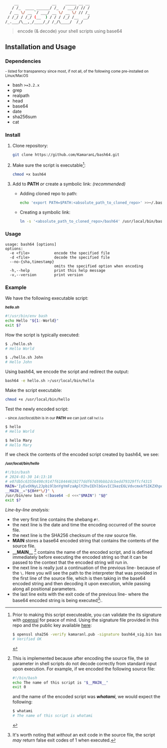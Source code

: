 ```bash
    __               __    _____ __ __
   / /_  ____ ______/ /_  / ___// // /
  / __ \/ __ `/ ___/ __ \/ __ \/ // /_
 / /_/ / /_/ (__  ) / / / /_/ /__  __/
/_.___/\__,_/____/_/ /_/\____/  /_/
```

> encode (& decode) your shell scripts using base64

## Installation and Usage

### Dependencies

<sub>- listed for transparency since most, if not all, of the following come pre-installed on Linux/MacOS</sub>

- bash `>=3.2.x`
- grep
- realpath
- head
- base64
- date
- sha256sum
- cat

### Install

1. Clone repository:

   ```bash
   git clone https://github.com/KamaranL/bash64.git
   ```

1. Make sure the script is executable[^1]:

   ```bash
   chmod +x bash64
   ```

1. Add to **PATH** *or* create a symbolic link: *(recommended)*

   - Adding cloned repo to path:

     ```bash
     echo 'export PATH=$PATH:<absolute_path_to_cloned_repo>' >>~/.bash_profile
     ```

   - Creating a symbolic link:

     ```bash
     ln -s '<absolute_path_to_cloned_repo>/bash64' /usr/local/bin/bash64
     ```

### Usage

```text
usage: bash64 [options]
options:
  -e <file>           encode the specified file
  -d <file>           decode the specified file
  --no-{sha,timestamp}
                      omits the specified option when encoding
  -h,--help           print this help message
  -v,--version        print version
```

### Example

We have the following executable script:

<sub>***hello.sh***</sub>

```bash
#!/usr/bin/env bash
echo Hello "${1:-World}"
exit $?

```

How the script is typically executed:

```bash
$ ./hello.sh
# Hello World

$ ./hello.sh John
# Hello John
```

Using bash64, we encode the script and redirect the output:

```bash
bash64 -e hello.sh >/usr/local/bin/hello
```

Make the script executable:

```bash
chmod +x /usr/local/bin/hello
```

Test the newly encoded script:

<sub>- since */usr/local/bin* is in our **PATH** we can just call `hello`</sub>

```bash
$ hello
# Hello World

$ hello Mary
# Hello Mary
```

If we check the contents of the encoded script created by bash64, we see:

<sub>***/usr/local/bin/hello***</sub>

```bash
#!/bin/bash
# 2024-01-30 14:13:18
# e07db5c63556498c9147f618444619277ddf67d59bbb2dcbedd79329ffcf4315
MAIN='IyEvdXNyL2Jpbi9lbnYgYmFzaAplY2hvIEhlbGxvICIkezE6LVdvcmxkfSIKZXhpdCAkPwo='
__MAIN__="${0##*\/}" \
/usr/bin/env bash <(base64 -d <<<"$MAIN") "$@"
exit $?

```

*Line-by-line analysis:*

- the very first line contains the shebang `#!`.
- the next line is the date and time the encoding occurred of the source file.
- the next line is the SHA256 checksum of the *raw* source file.
- **MAIN** stores a base64 encoded string that contains the contents of the source file.
- **\_\_MAIN__** [^2] contains the name of the encoded script, and is defined immediately before executing the encoded string so that it can be passed to the context that the encoded string will run in.
- the next line is really just a continuation of the previous line- because of the `\`. Here you will see the path to the interpreter that was provided in the first line of the source file, which is then taking in the base64 encoded string and then decoding it upon execution, while passing along all positional parameters.
- the last line exits with the exit code of the previous line- where the base64 encoded string is being executed[^3]:.

[^1]: Prior to making this script executeable, you can validate the its signature with [openssl](https://www.openssl.org/) for peace of mind. Using the signature file provided in this repo and the public key available [here](https://github.com/KamaranL/KamaranL/tree/HEAD/public/keys):

    ```bash
    $ openssl sha256 -verify kamaranl.pub -signature bash64_sig.bin bash64
    # Verified OK
    ```

[^2]: This is implemented because after encoding the source file, the `$0` parameter in shell scripts do not decode correctly from standard input upon execution. For example, if we encoded the following source file:

    ```bash
    #!/bin/bash
    echo The name of this script is "$__MAIN__"
    exit 0
    ```

    and the name of the encoded script was ***whatami***, we would expect the following:

    ```bash
    $ whatami
    # The name of this script is whatami
    ```

[^3]: It's worth noting that *without* an exit code in the source file, the script *may* return false exit codes of 1 when executed.
